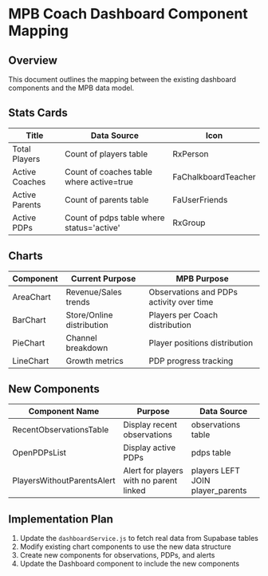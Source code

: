 # MPB Coach Dashboard Component Mapping

## Overview
This document outlines the mapping between the existing dashboard components and the MPB data model.

## Stats Cards

| Title | Data Source | Icon |
|-------|------------|------|
| Total Players | Count of players table | RxPerson |
| Active Coaches | Count of coaches table where active=true | FaChalkboardTeacher |
| Active Parents | Count of parents table | FaUserFriends |
| Active PDPs | Count of pdps table where status='active' | RxGroup |

## Charts

| Component | Current Purpose | MPB Purpose |
|-----------|----------------|-------------|
| AreaChart | Revenue/Sales trends | Observations and PDPs activity over time |
| BarChart | Store/Online distribution | Players per Coach distribution |
| PieChart | Channel breakdown | Player positions distribution |
| LineChart | Growth metrics | PDP progress tracking |

## New Components

| Component Name | Purpose | Data Source |
|---------------|---------|-------------|
| RecentObservationsTable | Display recent observations | observations table |
| OpenPDPsList | Display active PDPs | pdps table |
| PlayersWithoutParentsAlert | Alert for players with no parent linked | players LEFT JOIN player_parents |

## Implementation Plan

1. Update the `dashboardService.js` to fetch real data from Supabase tables
2. Modify existing chart components to use the new data structure
3. Create new components for observations, PDPs, and alerts
4. Update the Dashboard component to include the new components

